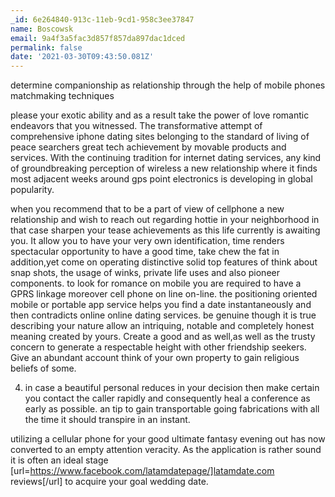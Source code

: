 ```yaml
---
_id: 6e264840-913c-11eb-9cd1-958c3ee37847
name: Boscowsk
email: 9a4f3a5fac3d857f857da897dac1dced
permalink: false
date: '2021-03-30T09:43:50.081Z'
---
```

determine companionship as relationship through the help of mobile phones matchmaking techniques

please your exotic ability and as a result take the power of love romantic endeavors that you witnessed. The transformative attempt of comprehensive iphone dating sites belonging to the standard of living of peace searchers great tech achievement by movable products and services. With the continuing tradition for internet dating services, any kind of groundbreaking perception of wireless a new relationship where it finds most adjacent weeks around gps point electronics is developing in global popularity.

when you recommend that to be a part of view of cellphone a new relationship and wish to reach out regarding hottie in your neighborhood in that case sharpen your tease achievements as this life currently is awaiting you. It allow you to have your very own identification, time renders spectacular opportunity to have a good time, take chew the fat in addition,yet come on operating distinctive solid top features of think about snap shots, the usage of winks, private life uses and also pioneer components. to look for romance on mobile you are required to have a GPRS linkage moreover cell phone on line on-line. the positioning oriented mobile or portable app service helps you find a date instantaneously and then contradicts online online dating services. be genuine though it is true describing your nature allow an intriquing, notable and completely honest meaning created by yours. Create a good and as well,as well as the trusty concern to generate a respectable height with other friendship seekers. Give an abundant account think of your own property to gain religious beliefs of some.

4. in case a beautiful personal reduces in your decision then make certain you contact the caller rapidly and consequently heal a conference as early as possible. an tip to gain transportable going fabrications with all the time it should transpire in an instant.

utilizing a cellular phone for your good ultimate fantasy evening out has now converted to an empty attention veracity. As the application is rather sound it is often an ideal stage [url=https://www.facebook.com/latamdatepage/]latamdate.com reviews[/url] to acquire your goal wedding date.

